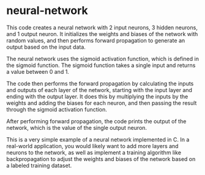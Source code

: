 # neural-network

This code creates a neural network with 2 input neurons, 3 hidden neurons, and 1 output neuron. It initializes the weights and biases of the network with random values, and then performs forward propagation to generate an output based on the input data.

The neural network uses the sigmoid activation function, which is defined in the sigmoid function. The sigmoid function takes a single input and returns a value between 0 and 1.

The code then performs the forward propagation by calculating the inputs and outputs of each layer of the network, starting with the input layer and ending with the output layer. It does this by multiplying the inputs by the weights and adding the biases for each neuron, and then passing the result through the sigmoid activation function.

After performing forward propagation, the code prints the output of the network, which is the value of the single output neuron.

This is a very simple example of a neural network implemented in C. In a real-world application, you would likely want to add more layers and neurons to the network, as well as implement a training algorithm like backpropagation to adjust the weights and biases of the network based on a labeled training dataset.

